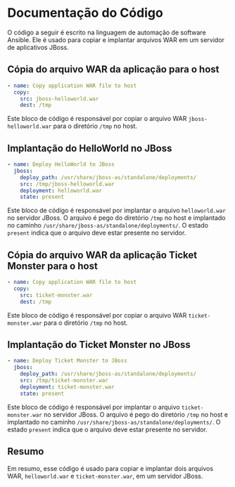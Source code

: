 # Documentação do Código

O código a seguir é escrito na linguagem de automação de software Ansible. Ele é usado para copiar e implantar arquivos WAR em um servidor de aplicativos JBoss.

## Cópia do arquivo WAR da aplicação para o host

```yaml
- name: Copy application WAR file to host
  copy:
    src: jboss-helloworld.war
    dest: /tmp
```

Este bloco de código é responsável por copiar o arquivo WAR `jboss-helloworld.war` para o diretório `/tmp` no host.

## Implantação do HelloWorld no JBoss

```yaml
- name: Deploy HelloWorld to JBoss
  jboss:
    deploy_path: /usr/share/jboss-as/standalone/deployments/
    src: /tmp/jboss-helloworld.war
    deployment: helloworld.war
    state: present
```

Este bloco de código é responsável por implantar o arquivo `helloworld.war` no servidor JBoss. O arquivo é pego do diretório `/tmp` no host e implantado no caminho `/usr/share/jboss-as/standalone/deployments/`. O estado `present` indica que o arquivo deve estar presente no servidor.

## Cópia do arquivo WAR da aplicação Ticket Monster para o host

```yaml
- name: Copy application WAR file to host
  copy:
    src: ticket-monster.war
    dest: /tmp
```

Este bloco de código é responsável por copiar o arquivo WAR `ticket-monster.war` para o diretório `/tmp` no host.

## Implantação do Ticket Monster no JBoss

```yaml
- name: Deploy Ticket Monster to JBoss
  jboss:
    deploy_path: /usr/share/jboss-as/standalone/deployments/
    src: /tmp/ticket-monster.war
    deployment: ticket-monster.war
    state: present
```

Este bloco de código é responsável por implantar o arquivo `ticket-monster.war` no servidor JBoss. O arquivo é pego do diretório `/tmp` no host e implantado no caminho `/usr/share/jboss-as/standalone/deployments/`. O estado `present` indica que o arquivo deve estar presente no servidor.

## Resumo

Em resumo, esse código é usado para copiar e implantar dois arquivos WAR, `helloworld.war` e `ticket-monster.war`, em um servidor JBoss.